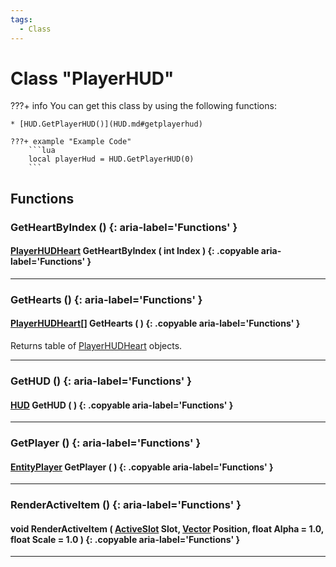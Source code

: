 ```yaml
---
tags:
  - Class
---
```

# Class "PlayerHUD"

???+ info
    You can get this class by using the following functions:

    * [HUD.GetPlayerHUD()](HUD.md#getplayerhud)

    ???+ example "Example Code"
        ```lua
        local playerHud = HUD.GetPlayerHUD(0)
        ```

## Functions

### GetHeartByIndex () {: aria-label='Functions' }
#### [PlayerHUDHeart](PlayerHUDHeart.md) GetHeartByIndex ( int Index ) {: .copyable aria-label='Functions' }

___
### GetHearts () {: aria-label='Functions' }
#### [PlayerHUDHeart](PlayerHUDHeart.md)[] GetHearts ( ) {: .copyable aria-label='Functions' }
Returns table of [PlayerHUDHeart](PlayerHUDHeart.md) objects.

___
### GetHUD () {: aria-label='Functions' }
#### [HUD](HUD.md) GetHUD ( ) {: .copyable aria-label='Functions' }

___

### GetPlayer () {: aria-label='Functions' }
#### [EntityPlayer](EntityPlayer.md) GetPlayer ( ) {: .copyable aria-label='Functions' }

___
### RenderActiveItem () {: aria-label='Functions' }
#### void RenderActiveItem ( [ActiveSlot](https://wofsauge.github.io/IsaacDocs/rep/enums/ActiveSlot.html) Slot, [Vector](Vector.md) Position, float Alpha = 1.0, float Scale = 1.0 ) {: .copyable aria-label='Functions' }

___
